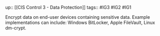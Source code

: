 up:: [[CIS Control 3 - Data Protection]]
tags:: #IG3 #IG2 #IG1

Encrypt data on end-user devices containing sensitive data. Example implementations can include: Windows BitLocker, Apple FileVault, Linux dm-crypt.